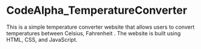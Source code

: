 # CodeAlpha_TemperatureConverter
This is a simple temperature converter website that allows users to convert temperatures between Celsius, Fahrenheit . The website is built using HTML, CSS, and JavaScript.
